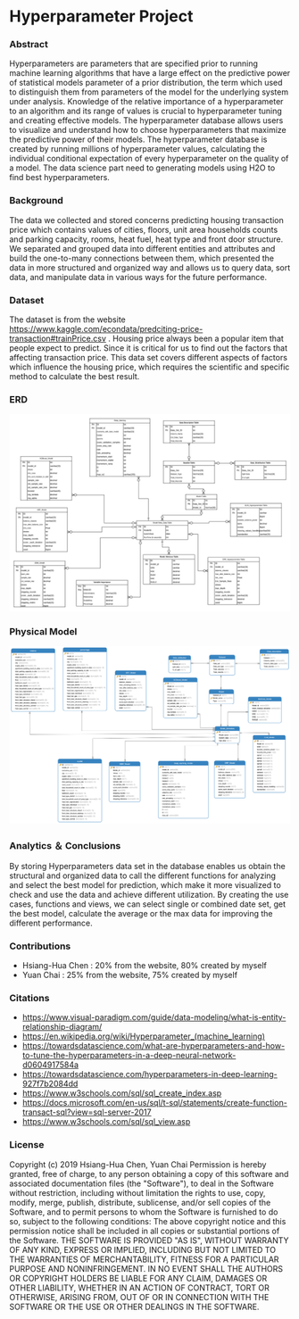 # Hyperparameter Project

### Abstract
Hyperparameters are parameters that are specified prior to running machine learning algorithms that have a large effect on the predictive power of statistical models parameter of a prior distribution, the term which used to distinguish them from parameters of the model for the underlying system under analysis. Knowledge of the relative importance of a hyperparameter to an algorithm and its range of values is crucial to hyperparameter tuning and creating effective models.
The hyperparameter database allows users to visualize and understand how to choose hyperparameters that maximize the predictive power of their models. The hyperparameter database is created by running millions of hyperparameter values, calculating the individual conditional expectation of every hyperparameter on the quality of a model. The data science part need to generating models using H2O to find best hyperparameters.


### Background
The data we collected and stored concerns predicting housing transaction price which contains values of  cities, floors, unit area households counts and parking capacity, rooms, heat fuel, heat type and front door structure. We separated and grouped data into different entities and attributes and build the one-to-many connections between them, which presented the data in more structured and organized way and allows us to query data, sort data, and manipulate data in various ways for the future performance.

### Dataset
The dataset is from the website https://www.kaggle.com/econdata/predciting-price-transaction#trainPrice.csv . Housing price always been a popular item that people expect to predict. Since it is critical for us to find out the factors that affecting transaction price. This data set covers different aspects of factors which influence the housing price, which requires the scientific and specific method to calculate the best result. 

### ERD
![ERD](https://github.com/INFO6105-Spring19/hyperparameter-db-project-ds07/blob/master/DB/report/images/NERD.png)


### Physical Model
![PM](https://github.com/INFO6105-Spring19/hyperparameter-db-project-ds07/blob/master/DB/report/images/PM.png)

### Analytics ＆ Conclusions 
By storing Hyperparameters data set in the database enables us obtain the structural and organized data to call the different functions for analyzing and select the best model for prediction, which make it more visualized to check and use the data and achieve different utilization. By creating the use cases, functions and views, we can select single or combined date set, get the best model, calculate the average or the max data for improving the different performance. 

### Contributions 
- Hsiang-Hua Chen : 20% from the website, 80% created by myself
- Yuan Chai : 25% from the website, 75% created by myself

### Citations
-  https://www.visual-paradigm.com/guide/data-modeling/what-is-entity-relationship-diagram/
-  https://en.wikipedia.org/wiki/Hyperparameter_(machine_learning)
-  https://towardsdatascience.com/what-are-hyperparameters-and-how-to-tune-the-hyperparameters-in-a-deep-neural-network-d0604917584a
-  https://towardsdatascience.com/hyperparameters-in-deep-learning-927f7b2084dd
-  https://www.w3schools.com/sql/sql_create_index.asp
-  https://docs.microsoft.com/en-us/sql/t-sql/statements/create-function-transact-sql?view=sql-server-2017
-  https://www.w3schools.com/sql/sql_view.asp

### License

Copyright (c) 2019 Hsiang-Hua Chen, Yuan Chai
Permission is hereby granted, free of charge, to any person obtaining a copy of this software and associated documentation files (the "Software"), to deal in the Software without restriction, including without limitation the rights to use, copy, modify, merge, publish, distribute, sublicense, and/or sell copies of the Software, and to permit persons to whom the Software is furnished to do so, subject to the following conditions:
The above copyright notice and this permission notice shall be included in all copies or substantial portions of the Software.
THE SOFTWARE IS PROVIDED "AS IS", WITHOUT WARRANTY OF ANY KIND, EXPRESS OR IMPLIED, INCLUDING BUT NOT LIMITED TO THE WARRANTIES OF MERCHANTABILITY, FITNESS FOR A PARTICULAR PURPOSE AND NONINFRINGEMENT. IN NO EVENT SHALL THE AUTHORS OR COPYRIGHT HOLDERS BE LIABLE FOR ANY CLAIM, DAMAGES OR OTHER LIABILITY, WHETHER IN AN ACTION OF CONTRACT, TORT OR OTHERWISE, ARISING FROM, OUT OF OR IN CONNECTION WITH THE SOFTWARE OR THE USE OR OTHER DEALINGS IN THE SOFTWARE.


